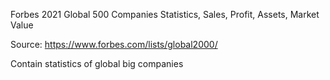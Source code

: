 Forbes 2021 Global 500 Companies Statistics, Sales, Profit, Assets, Market Value

Source: https://www.forbes.com/lists/global2000/

Contain statistics of global big companies
